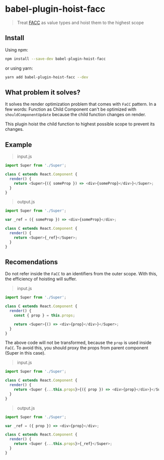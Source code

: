 # babel-plugin-hoist-facc

> Treat [FACC](https://medium.com/merrickchristensen/function-as-child-components-5f3920a9ace9) as value types and hoist them to the highest scope

## Install

Using npm:

```sh
npm install --save-dev babel-plugin-hoist-facc
```

or using yarn:

```sh
yarn add babel-plugin-hoist-facc --dev
```

## What problem it solves?

It solves the render optimization problem that comes with `FaCC` pattern. In a few words: Function as Child Component can't be optimized with `shouldComponentUpdate` because the child function changes on render.

This plugin hoist the child function to highest possible scope to prevent its changes.

## Example

> input.js

```javascript
import Super from './Super';

class C extends React.Component {
  render() {
    return <Super>{({ someProp }) => <div>{someProp}</div>}</Super>;
  }
}
```

> output.js

```javascript
import Super from './Super';

var _ref = ({ someProp }) => <div>{someProp}</div>;

class C extends React.Component {
  render() {
    return <Super>{_ref}</Super>;
  }
}
```

## Recomendations

Do not refer inside the `FaCC` to an identifiers from the outer scope. With this, the efficiency of hoisting will suffer.

> input.js

```javascript
import Super from './Super';

class C extends React.Component {
  render() {
    const { prop } = this.props;

    return <Super>{() => <div>{prop}</div>}</Super>;
  }
}
```

The above code will not be transformed, because the `prop` is used inside `FaCC`.
To avoid this, you should proxy the props from parent component (Super in this case).

> input.js

```javascript
import Super from './Super';

class C extends React.Component {
  render() {
    return <Super {...this.props}>{({ prop }) => <div>{prop}</div>}</Super>;
  }
}
```

> output.js

```javascript
import Super from './Super';

var _ref = ({ prop }) => <div>{prop}</div>;

class C extends React.Component {
  render() {
    return <Super {...this.props}>{_ref}</Super>;
  }
}
```
